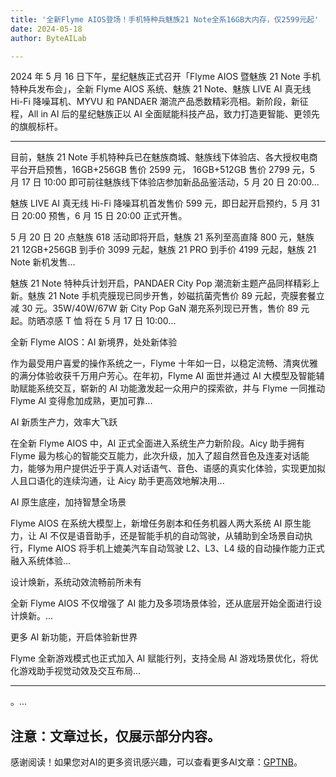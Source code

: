 ```yaml
---
title: '全新Flyme AIOS登场！手机特种兵魅族21 Note全系16GB大内存，仅2599元起'
date: 2024-05-18
author: ByteAILab

---
```


2024 年 5 月 16 日下午，星纪魅族正式召开「Flyme AIOS 暨魅族 21 Note 手机特种兵发布会」，全新 Flyme AIOS 系统、魅族 21 Note、魅族 LIVE AI 真无线 Hi-Fi 降噪耳机、MYVU 和 PANDAER 潮流产品悉数精彩亮相。新阶段，新征程，All in AI 后的星纪魅族正以 AI 全面赋能科技产品，致力打造更智能、更领先的旗舰标杆。

---


目前，魅族 21 Note 手机特种兵已在魅族商城、魅族线下体验店、各大授权电商平台开启预售，16GB+256GB 售价 2599 元， 16GB+512GB 售价 2799 元，5 月 17 日 10:00 即可前往魅族线下体验店参加新品品鉴活动，5 月 20 日 20:00...

魅族 LIVE AI 真无线 Hi-Fi 降噪耳机首发售价 599 元，即日起开启预约，5 月 31 日 20:00 预售，6 月 15 日 20:00 正式开售。

5 月 20 日 20 点魅族 618 活动即将开启，魅族 21 系列至高直降 800 元，魅族 21 12GB+256GB 到手价 3099 元起，魅族 21 PRO 到手价 4199 元起，魅族 21 Note 新机发售...

魅族 21 Note 特种兵计划开启，PANDAER City Pop 潮流新主题产品同样精彩上新。魅族 21 Note 手机壳膜现已同步开售，妙磁抗菌壳售价 89 元起，壳膜套餐立减 30 元。35W/40W/67W 新 City Pop GaN 潮充系列现已开售，售价 89 元起。防晒凉感 T 恤 将在 5 月 17 日 10:00...

全新 Flyme AIOS：AI 新境界，处处新体验

作为最受用户喜爱的操作系统之一，Flyme 十年如一日，以稳定流畅、清爽优雅的满分体验收获千万用户芳心。在年初，Flyme AI 面世并通过 AI 大模型及智能辅助赋能系统交互，崭新的 AI 功能激发起一众用户的探索欲，并与 Flyme 一同推动 Flyme AI 变得愈加成熟，更加可靠...

AI 新质生产力，效率大飞跃

在全新 Flyme AIOS 中，AI 正式全面进入系统生产力新阶段。Aicy 助手拥有 Flyme 最为核心的智能交互能力，此次升级，加入了超自然音色及连麦对话能力，能够为用户提供近乎于真人对话语气、音色、语感的真实化体验，实现更加拟人且口语化的连续沟通，让 Aicy 助手更高效地解决用...

AI 原生底座，加持智慧全场景

Flyme AIOS 在系统大模型上，新增任务剧本和任务机器人两大系统 AI 原生能力，让 AI 不仅是语音助手，还是智能手机的自动驾驶，从辅助到全场景自动执行，Flyme AIOS 将手机上媲美汽车自动驾驶 L2、L3、L4 级的自动操作能力正式融入系统体验...

设计焕新，系统动效流畅前所未有

全新 Flyme AIOS 不仅增强了 AI 能力及多项场景体验，还从底层开始全面进行设计焕新。...

更多 AI 新功能，开启体验新世界

Flyme 全新游戏模式也正式加入 AI 赋能行列，支持全局 AI 游戏场景优化，将优化游戏助手视觉动效及交互布局...

---
。...

注意：文章过长，仅展示部分内容。
---
感谢阅读！如果您对AI的更多资讯感兴趣，可以查看更多AI文章：[GPTNB](https://gptnb.com)。